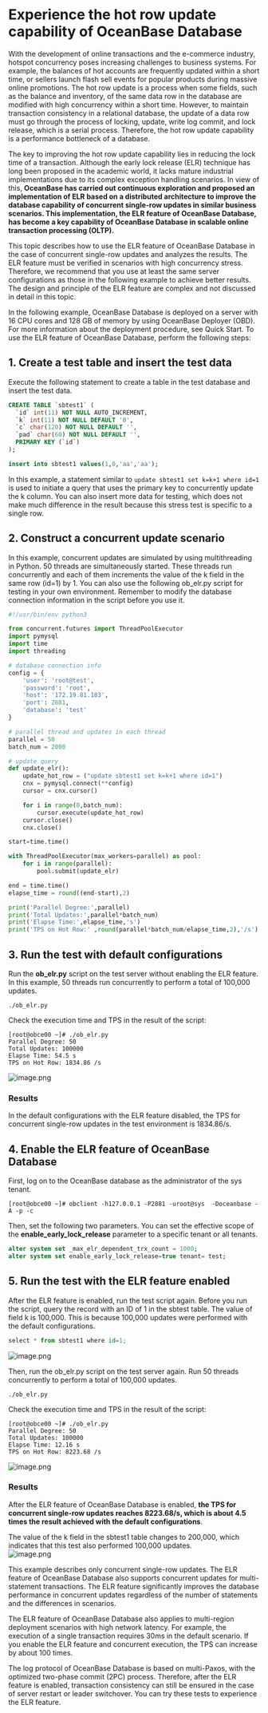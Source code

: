 # Experience the hot row update capability of OceanBase Database

With the development of online transactions and the e-commerce industry, hotspot concurrency poses increasing challenges to business systems. For example, the balances of hot accounts are frequently updated within a short time, or sellers launch flash sell events for popular products during massive online promotions. The hot row update is a process when some fields, such as the balance and inventory, of the same data row in the database are modified with high concurrency within a short time. However, to maintain transaction consistency in a relational database, the update of a data row must go through the process of locking, update, write log commit, and lock release, which is a serial process. Therefore, the hot row update capability is a performance bottleneck of a database. 

The key to improving the hot row update capability lies in reducing the lock time of a transaction. Although the early lock release (ELR) technique has long been proposed in the academic world, it lacks mature industrial implementations due to its complex exception handling scenarios. In view of this, **OceanBase has carried out continuous exploration and proposed an implementation of ELR based on a distributed architecture to improve the database capability of concurrent single-row updates in similar business scenarios. This implementation, the ELR feature of OceanBase Database, has become a key capability of OceanBase Database in scalable online transaction processing (OLTP).**

This topic describes how to use the ELR feature of OceanBase Database in the case of concurrent single-row updates and analyzes the results. The ELR feature must be verified in scenarios with high concurrency stress. Therefore, we recommend that you use at least the same server configurations as those in the following example to achieve better results. The design and principle of the ELR feature are complex and not discussed in detail in this topic.

In the following example, OceanBase Database is deployed on a server with 16 CPU cores and 128 GB of memory by using OceanBase Deployer (OBD). For more information about the deployment procedure, see Quick Start. To use the ELR feature of OceanBase Database, perform the following steps:
<a name="MWUYQ"></a>

## 1. Create a test table and insert the test data
Execute the following statement to create a table in the test database and insert the test data.
```sql
CREATE TABLE `sbtest1` (
  `id` int(11) NOT NULL AUTO_INCREMENT,
  `k` int(11) NOT NULL DEFAULT '0',
  `c` char(120) NOT NULL DEFAULT '',
  `pad` char(60) NOT NULL DEFAULT '',
  PRIMARY KEY (`id`)
);

insert into sbtest1 values(1,0,'aa','aa');
```
In this example, a statement similar to `update sbtest1 set k=k+1 where id=1` is used to initiate a query that uses the primary key to concurrently update the k column. You can also insert more data for testing, which does not make much difference in the result because this stress test is specific to a single row.
<a name="UlDsf"></a>

## 2. Construct a concurrent update scenario
In this example, concurrent updates are simulated by using multithreading in Python. 50 threads are simultaneously started. These threads run concurrently and each of them increments the value of the k field in the same row (id=1) by 1. You can also use the following ob_elr.py script for testing in your own environment. Remember to modify the database connection information in the script before you use it.
```python
#!/usr/bin/env python3

from concurrent.futures import ThreadPoolExecutor
import pymysql
import time
import threading

# database connection info
config = {
    'user': 'root@test',
    'password': 'root',
    'host': '172.19.81.183',
    'port': 2881,
    'database': 'test'
}

# parallel thread and updates in each thread
parallel = 50
batch_num = 2000

# update query
def update_elr():
    update_hot_row = ("update sbtest1 set k=k+1 where id=1")
    cnx = pymysql.connect(**config)
    cursor = cnx.cursor()

    for i in range(0,batch_num):
        cursor.execute(update_hot_row)
    cursor.close()
    cnx.close()

start=time.time()

with ThreadPoolExecutor(max_workers=parallel) as pool:
    for i in range(parallel):
        pool.submit(update_elr)

end = time.time()
elapse_time = round((end-start),2)

print('Parallel Degree:',parallel)
print('Total Updates:',parallel*batch_num)
print('Elapse Time:',elapse_time,'s')
print('TPS on Hot Row:' ,round(parallel*batch_num/elapse_time,2),'/s')
```
<a name="ZJECZ"></a>

## 3. Run the test with default configurations
Run the **ob_elr.py** script on the test server without enabling the ELR feature.<br />In this example, 50 threads run concurrently to perform a total of 100,000 updates.
```shell
./ob_elr.py
```
Check the execution time and TPS in the result of the script:
```shell
[root@obce00 ~]# ./ob_elr.py
Parallel Degree: 50
Total Updates: 100000
Elapse Time: 54.5 s
TPS on Hot Row: 1834.86 /s
```
![image.png](https://intranetproxy.alipay.com/skylark/lark/0/2022/png/99622/1658100684561-47b2d443-854c-4eff-b070-867f5b38aa1c.png#clientId=ubfafa953-9d52-4&crop=0&crop=0&crop=1&crop=1&from=paste&height=137&id=uab54d6c6&margin=%5Bobject%20Object%5D&name=image.png&originHeight=274&originWidth=770&originalType=binary&ratio=1&rotation=0&showTitle=false&size=37629&status=done&style=none&taskId=u61a4f27f-d295-48b1-844e-79716a391db&title=&width=385)
<a name="pydq8"></a>

### Results
In the default configurations with the ELR feature disabled, the TPS for concurrent single-row updates in the test environment is 1834.86/s.
<a name="jOvol"></a>

## 4. Enable the ELR feature of OceanBase Database
First, log on to the OceanBase database as the administrator of the sys tenant.
```shell
[root@obce00 ~]# obclient -h127.0.0.1 -P2881 -uroot@sys  -Doceanbase -A -p -c
```

Then, set the following two parameters. You can set the effective scope of the **enable_early_lock_release** parameter to a specific tenant or all tenants.
```sql
alter system set _max_elr_dependent_trx_count = 1000;
alter system set enable_early_lock_release=true tenant= test;
```
<a name="KgTbM"></a>

## 5. Run the test with the ELR feature enabled
After the ELR feature is enabled, run the test script again. Before you run the script, query the record with an ID of 1 in the sbtest table. The value of field k is 100,000. This is because 100,000 updates were performed with the default configurations.
```python
select * from sbtest1 where id=1;
```
![image.png](https://intranetproxy.alipay.com/skylark/lark/0/2022/png/99622/1658101238429-a7f5397d-2a24-4f64-ac9c-f542ec98d113.png#clientId=ubfafa953-9d52-4&crop=0&crop=0&crop=1&crop=1&from=paste&height=207&id=u4f4e12fa&margin=%5Bobject%20Object%5D&name=image.png&originHeight=414&originWidth=1264&originalType=binary&ratio=1&rotation=0&showTitle=false&size=117037&status=done&style=none&taskId=u919ca40d-703b-4ebf-a1c9-2ab3ce871f2&title=&width=632)

Then, run the ob_elr.py script on the test server again. Run 50 threads concurrently to perform a total of 100,000 updates.
```shell
./ob_elr.py
```
Check the execution time and TPS in the result of the script:
```shell
[root@obce00 ~]# ./ob_elr.py
Parallel Degree: 50
Total Updates: 100000
Elapse Time: 12.16 s
TPS on Hot Row: 8223.68 /s
```
![image.png](https://intranetproxy.alipay.com/skylark/lark/0/2022/png/99622/1658100566664-29406c4f-d6c6-4d8d-949c-292875c34431.png#clientId=ubfafa953-9d52-4&crop=0&crop=0&crop=1&crop=1&from=paste&height=141&id=u8b4e4f58&margin=%5Bobject%20Object%5D&name=image.png&originHeight=282&originWidth=978&originalType=binary&ratio=1&rotation=0&showTitle=false&size=40126&status=done&style=none&taskId=ubdaf6d93-8c5a-46e8-ba43-3313962beaf&title=&width=489)
<a name="hXXQN"></a>

### Results
After the ELR feature of OceanBase Database is enabled, **the TPS for concurrent single-row updates reaches 8223.68/s, which is about 4.5 times the result achieved with the default configurations**.

The value of the k field in the sbtest1 table changes to 200,000, which indicates that this test also performed 100,000 updates.<br />![image.png](https://intranetproxy.alipay.com/skylark/lark/0/2022/png/99622/1658101303890-606ddabd-bb91-42fc-87d9-e21c1b80e56f.png#clientId=ubfafa953-9d52-4&crop=0&crop=0&crop=1&crop=1&from=paste&height=210&id=uf1aacccf&margin=%5Bobject%20Object%5D&name=image.png&originHeight=420&originWidth=1234&originalType=binary&ratio=1&rotation=0&showTitle=false&size=37070&status=done&style=none&taskId=ufd5a23b4-4abb-4b38-90b6-469b79d84d1&title=&width=617)

This example describes only concurrent single-row updates. The ELR feature of OceanBase Database also supports concurrent updates for multi-statement transactions. The ELR feature significantly improves the database performance in concurrent updates regardless of the number of statements and the differences in scenarios.

The ELR feature of OceanBase Database also applies to multi-region deployment scenarios with high network latency. For example, the execution of a single transaction requires 30ms in the default scenario. If you enable the ELR feature and concurrent execution, the TPS can increase by about 100 times.

The log protocol of OceanBase Database is based on multi-Paxos, with the optimized two-phase commit (2PC) process. Therefore, after the ELR feature is enabled, transaction consistency can still be ensured in the case of server restart or leader switchover. You can try these tests to experience the ELR feature.
